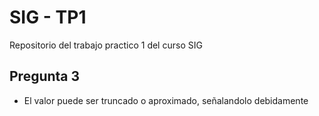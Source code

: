 # SIG - TP1
Repositorio del trabajo practico 1 del curso SIG
## Pregunta 3
- El valor puede ser truncado o aproximado, señalandolo debidamente
